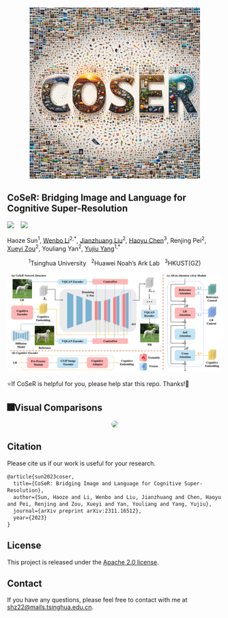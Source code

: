 <p align="center">
    <img src="examples/favicon2.png" width="400">
</p>

## CoSeR: Bridging Image and Language for Cognitive Super-Resolution

 <a href='https://arxiv.org/abs/2311.16512'><img src='https://img.shields.io/badge/arXiv-2311.16512-b31b1b.svg'></a> &nbsp;&nbsp;
 <a href='https://coser-main.github.io/'><img src='https://img.shields.io/badge/Project-Page-Green'></a> &nbsp;&nbsp;&nbsp;&nbsp;&nbsp;


Haoze Sun<sup>1</sup>, [Wenbo Li](https://fenglinglwb.github.io/)<sup>2,\*</sup>, [Jianzhuang Liu](https://people.ucas.ac.cn/~jzliu?language=en)<sup>2</sup>, [Haoyu Chen](https://haoyuchen.com/)<sup>3</sup>, Renjing Pei<sup>2</sup>, [Xueyi Zou](https://xueyizou.github.io/)<sup>2</sup>, Youliang Yan<sup>2</sup>, [Yujiu Yang](https://sites.google.com/view/iigroup-thu/home)<sup>1,\*</sup>

<div align="center">
<sup>1</sup>Tsinghua University &nbsp;&nbsp;<sup>2</sup>Huawei Noah’s Ark Lab &nbsp;&nbsp;<sup>3</sup>HKUST(GZ)
</div>

<p align="center">
    <img src="examples/framework.png" style="border-radius: 15px">
</p>

⭐If CoSeR is helpful for you, please help star this repo. Thanks!🤗

## :fireworks:Visual Comparisons

<!-- <details close>
<summary>General Image Restoration</summary> -->
<p align="center">
    <img src="examples/qual_results_v4_compressed.png" style="border-radius: 15px">
</p>

## Citation

Please cite us if our work is useful for your research.

```
@article{sun2023coser,
  title={CoSeR: Bridging Image and Language for Cognitive Super-Resolution},
  author={Sun, Haoze and Li, Wenbo and Liu, Jianzhuang and Chen, Haoyu and Pei, Renjing and Zou, Xueyi and Yan, Youliang and Yang, Yujiu},
  journal={arXiv preprint arXiv:2311.16512},
  year={2023}
}
```

## License

This project is released under the [Apache 2.0 license](LICENSE).

## Contact

If you have any questions, please feel free to contact with me at shz22@mails.tsinghua.edu.cn.
